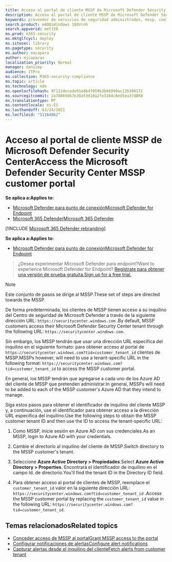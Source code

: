 ```yaml
---
title: Acceso al portal de cliente MSSP de Microsoft Defender Security Center
description: Acceso al portal de cliente MSSP de Microsoft Defender Security Center
keywords: proveedor de servicios de seguridad administrados, mssp, configuración, integración
search.product: eADQiWindows 10XVcnh
search.appverid: met150
ms.prod: m365-security
ms.mktglfcycl: deploy
ms.sitesec: library
ms.pagetype: security
ms.author: macapara
author: mjcaparas
localization_priority: Normal
manager: dansimp
audience: ITPro
ms.collection: M365-security-compliance
ms.topic: article
ms.technology: mde
ms.openlocfilehash: 97122decede91e8b4f059b3b66999ac12b300172
ms.sourcegitcommit: 2a708650b7e30a53d10a2fe3164c6ed5ea37d868
ms.translationtype: MT
ms.contentlocale: es-ES
ms.lasthandoff: 03/24/2021
ms.locfileid: "51164862"
---
```

# <a name="access-the-microsoft-defender-security-center-mssp-customer-portal"></a><span data-ttu-id="45fb8-104">Acceso al portal de cliente MSSP de Microsoft Defender Security Center</span><span class="sxs-lookup"><span data-stu-id="45fb8-104">Access the Microsoft Defender Security Center MSSP customer portal</span></span>

<span data-ttu-id="45fb8-105">**Se aplica a:**</span><span class="sxs-lookup"><span data-stu-id="45fb8-105">**Applies to:**</span></span>
- [<span data-ttu-id="45fb8-106">Microsoft Defender para punto de conexión</span><span class="sxs-lookup"><span data-stu-id="45fb8-106">Microsoft Defender for Endpoint</span></span>](https://go.microsoft.com/fwlink/p/?linkid=2154037)
- [<span data-ttu-id="45fb8-107">Microsoft 365 Defender</span><span class="sxs-lookup"><span data-stu-id="45fb8-107">Microsoft 365 Defender</span></span>](https://go.microsoft.com/fwlink/?linkid=2118804)

[!INCLUDE [Microsoft 365 Defender rebranding](../../includes/microsoft-defender.md)]


<span data-ttu-id="45fb8-108">**Se aplica a:**</span><span class="sxs-lookup"><span data-stu-id="45fb8-108">**Applies to:**</span></span>

- [<span data-ttu-id="45fb8-109">Microsoft Defender para punto de conexión</span><span class="sxs-lookup"><span data-stu-id="45fb8-109">Microsoft Defender for Endpoint</span></span>](https://go.microsoft.com/fwlink/?linkid=2154037)

><span data-ttu-id="45fb8-110">¿Desea experimentar Microsoft Defender para endpoint?</span><span class="sxs-lookup"><span data-stu-id="45fb8-110">Want to experience Microsoft Defender for Endpoint?</span></span> [<span data-ttu-id="45fb8-111">Regístrate para obtener una versión de prueba gratuita.</span><span class="sxs-lookup"><span data-stu-id="45fb8-111">Sign up for a free trial.</span></span>](https://www.microsoft.com/microsoft-365/windows/microsoft-defender-atp?ocid=docs-mssp-support-abovefoldlink)




>[!NOTE] 
><span data-ttu-id="45fb8-112">Este conjunto de pasos se dirige al MSSP.</span><span class="sxs-lookup"><span data-stu-id="45fb8-112">These set of steps are directed towards the MSSP.</span></span> 

<span data-ttu-id="45fb8-113">De forma predeterminada, los clientes de MSSP tienen acceso a su inquilino del Centro de seguridad de Microsoft Defender a través de la siguiente dirección URL: `https://securitycenter.windows.com` .</span><span class="sxs-lookup"><span data-stu-id="45fb8-113">By default, MSSP customers access their Microsoft Defender Security Center tenant through the following URL: `https://securitycenter.windows.com`.</span></span>
 

<span data-ttu-id="45fb8-114">Sin embargo, los MSSP tendrán que usar una dirección URL específica del inquilino en el siguiente formato: para obtener acceso al portal de  `https://securitycenter.windows.com?tid=customer_tenant_id` clientes de MSSP.</span><span class="sxs-lookup"><span data-stu-id="45fb8-114">MSSPs however, will need to use a tenant-specific URL in the following format:  `https://securitycenter.windows.com?tid=customer_tenant_id` to access the MSSP customer portal.</span></span> 

<span data-ttu-id="45fb8-115">En general, los MSSP tendrán que agregarse a cada uno de los Azure AD del cliente de MSSP que pretenden administrar.</span><span class="sxs-lookup"><span data-stu-id="45fb8-115">In general, MSSPs will need to be added to each of the MSSP customer's Azure AD that they intend to manage.</span></span>


<span data-ttu-id="45fb8-116">Siga estos pasos para obtener el identificador de inquilino del cliente MSSP y, a continuación, use el identificador para obtener acceso a la dirección URL específica del inquilino:</span><span class="sxs-lookup"><span data-stu-id="45fb8-116">Use the following steps to obtain the MSSP customer tenant ID and then use the ID to access the tenant-specific URL:</span></span>

1. <span data-ttu-id="45fb8-117">Como MSSP, inicie sesión en Azure AD con sus credenciales.</span><span class="sxs-lookup"><span data-stu-id="45fb8-117">As an MSSP, login to Azure AD with your credentials.</span></span> 

2. <span data-ttu-id="45fb8-118">Cambie el directorio al inquilino del cliente de MSSP.</span><span class="sxs-lookup"><span data-stu-id="45fb8-118">Switch directory to the MSSP customer's tenant.</span></span>

3.  <span data-ttu-id="45fb8-119">Seleccione **Azure Active Directory > Propiedades**.</span><span class="sxs-lookup"><span data-stu-id="45fb8-119">Select **Azure Active Directory > Properties**.</span></span> <span data-ttu-id="45fb8-120">Encontrará el identificador de inquilino en el campo Id. de directorio.</span><span class="sxs-lookup"><span data-stu-id="45fb8-120">You'll find the tenant ID in the Directory ID field.</span></span> 

4. <span data-ttu-id="45fb8-121">Para obtener acceso al portal de clientes de MSSP, reemplace el `customer_tenant_id` valor en la siguiente dirección URL: `https://securitycenter.windows.com?tid=customer_tenant_id` .</span><span class="sxs-lookup"><span data-stu-id="45fb8-121">Access the MSSP customer portal by replacing the `customer_tenant_id` value in the following URL: `https://securitycenter.windows.com?tid=customer_tenant_id`.</span></span>


## <a name="related-topics"></a><span data-ttu-id="45fb8-122">Temas relacionados</span><span class="sxs-lookup"><span data-stu-id="45fb8-122">Related topics</span></span>
- [<span data-ttu-id="45fb8-123">Conceder acceso de MSSP al portal</span><span class="sxs-lookup"><span data-stu-id="45fb8-123">Grant MSSP access to the portal</span></span>](grant-mssp-access.md)
- [<span data-ttu-id="45fb8-124">Configurar notificaciones de alertas</span><span class="sxs-lookup"><span data-stu-id="45fb8-124">Configure alert notifications</span></span>](configure-mssp-notifications.md)
- [<span data-ttu-id="45fb8-125">Capturar alertas desde el inquilino del cliente</span><span class="sxs-lookup"><span data-stu-id="45fb8-125">Fetch alerts from customer tenant</span></span>](fetch-alerts-mssp.md)
